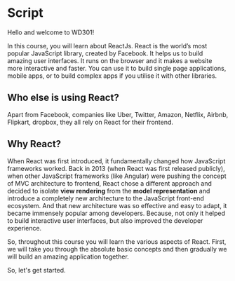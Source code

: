 # Script
Hello and welcome to WD301! 

In this course, you will learn about ReactJs. React is the world’s most popular JavaScript library, created by Facebook. It helps us to build amazing user interfaces. It runs on the browser and it makes a website more interactive and faster. You can use it to build single page applications, mobile apps, or to build complex apps if you utilise it with other libraries.

## Who else is using React?
Apart from Facebook, companies like Uber, Twitter, Amazon, Netflix, Airbnb, Flipkart, dropbox, they all rely on React for their frontend.

## Why React?
When React was first introduced, it fundamentally changed how JavaScript frameworks worked. Back in 2013 (when React was first released publicly), when other JavaScript frameworks (like Angular) were pushing the concept of MVC architecture to frontend, React chose a different approach and decided to isolate **view rendering** from the **model representation** and introduce a completely new architecture to the JavaScript front-end ecosystem. And that new architecture was so effective and easy to adapt, it became immensely popular among developers. Because, not only it helped to build interactive user interfaces, but also improved the developer experience.

So, throughout this course you will learn the various aspects of React. First, we will take you through the absolute basic concepts and then gradually we will build an amazing application together. 

So, let's get started.

